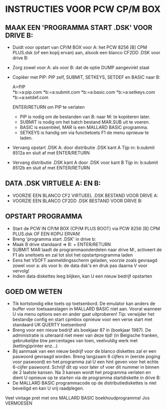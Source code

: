 # INSTRUCTIES VOOR PCW CP/M BOX

## MAAK EEN 'PROGRAMMA START .DSK' VOOR DRIVE B:

- Duidt voor opstart van CP/M BOX voor A: het PCW 8256 [B] CPM PLUS.dsk
  (of een kopij ervan) aan, alsook een blanco CF2DD .DSK voor drive B:
- Zorg zowel voor A: als voor B: dat de optie DUMP aangevinkt staat

- Copiêer met PIP: PIP zelf, SUBMIT, SETKEYS, SETDEF en BASIC naar B:

  A>PIP  
   *b:=a:pip.com
  *b:=a:submit.com
  *b:=a:basic.com
  *b:=a:setkeys.com
  \*b:=a:setdef.com

  ENTER/RETURN om PIP te verlaten

  - PIP is nodig om de bestanden van B: naar M: te kopiëeren later.
  - SUBMIT is nodig om het batch bestand MAR.SUB uit te voeren.
  - BASIC is essentiëel, MAR is een MALLARD BASIC programma.
  - SETKEYS is handig om via functietoets F1 de menu opnieuw te laden.

- Vervang opstart .DSK A: door distributie .DSK kant A
  Tijp in: b:submit 8512a en sluit af met ENTER/RETURN
- Vervang distributie .DSK kant A door .DSK voor kant B
  Tijp in: b:submit 8512b en sluit af met ENTER/RETURN

## DATA .DSK VIRTUELE A: EN B:

- VOORZIE EEN BLANCO CF2 VIRTUEEL .DSK BESTAND VOOR DRIVE A:
- VOORZIE EEN BLANCO CF2DD .DSK BESTAND VOOR DRIVE B:

## OPSTART PROGRAMMA

- Start de PCW IN CP/M BOX (CP/M PLUS BOOT) via
  PCW 8256 [B] CPM PLUS.dsk OF EEN KOPIJ ERVAN!
- Breng 'programma start .DSK' in drive b:
- Maak B drive standaard => B: + ENTER/RETURN
- SUBMIT MAR laadt de programmaonderdelen naar drive M:, activeert
  de F1 als sneltoets en zal tot slot het opstartprogramma laden
- Eens het VSOFT aanmeldingsscherm geladen, voorzie zoals gevraagd
  zowel voor a: als voor b: de data dsk's en druk pas daarna V voor
  vervolg!
- Indien data diskettes leeg blijken, kan U een nieuw bedrijf opstarten

## GOED OM WETEN

- Tik kortstondig elke toets op toetsenbord. De emulator kan
  anders de buffer voor toetsaanslagen in MALLARD BASIC niet aan.
  Vooral wanneer U via menu options een en ander gaat uitproberen!
  Tip: verwijder het bestandje config en start cpmbox opnieuw voor
  een verse start met standaard UK QUERTY toetsenbord
- Breng voor een nieuw bedrijf als boekjaar 87 in (boekjaar 1987).
  De administratie is uiteraard niet meer van deze tijd!
  (in Belgische franken, gebruikelijke btw percentages van toen,
  veelvuldig werk met (ketting)printer enz...)
- Bij aanmaak van een nieuw bedrijf voor de blanco diskettes
  zal er een paswoord gevraagd worden. Breng langzaam 6 cijfers in
  (eerste poging voor paswoord) en het programma zal U een hint
  geven voor het echte 6-cijfer paswoord. Schrijf dit op voor later
  of voer dit nummer in binnen de 2 laatste kansen.
  Na 3 kansen wordt het programma verlaten en dient U opnieuw op te
  starten via de programma startdiskette in drive B:
- De MALLARD BASIC programmacode op de distributiediskettes is niet
  beveiligd en kan U vrij raadplegen.

Veel vintage pret met ons MALLARD BASIC boekhoudprogramma!
Jos VERMOESEN
